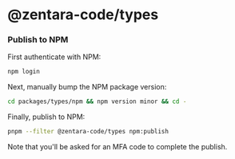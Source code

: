 # @zentara-code/types

### Publish to NPM

First authenticate with NPM:

```sh
npm login
```

Next, manually bump the NPM package version:

```sh
cd packages/types/npm && npm version minor && cd -
```

Finally, publish to NPM:

```sh
pnpm --filter @zentara-code/types npm:publish
```

Note that you'll be asked for an MFA code to complete the publish.

